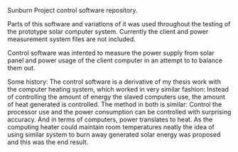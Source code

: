 Sunburn Project control software repository.

Parts of this software and variations of it was used throughout the testing of the prototype solar computer system.
Currently the client and power measurement system files are not included.

Control software was intented to measure the power supply from solar panel and power usage of the client computer in an attempt to
to balance them out. 

Some history:
The control software is a derivative of my thesis work with the computer heating system, which worked in very similar fashion:
Instead of controlling the amount of energy the slaved computers use, the amount of heat generated is controlled. The method
in both is similar: Control the processor use and the power consumption can be controlled with surprising accuracy.
And in terms of computers, power translates to heat.
As the computing heater could maintain room temperatures neatly the idea of using similar system to burn away generated solar
energy was proposed and this was the end result.

